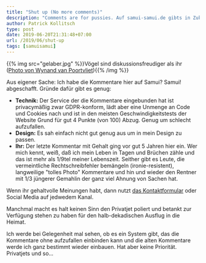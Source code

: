 ```yaml
---
title: "Shut up (No more comments)"
description: "Comments are for pussies. Auf samui-samui.de gibts in Zukunft keine mehr. Aus verschiedenen Gruenden. "
author: Patrick Kollitsch
type: post
date: 2019-06-20T21:31:48+07:00
url: /2019/06/shut-up
tags: [samuisamui]
---
```


{{% img src="gelaber.jpg" %}}V&ouml;gel sind diskussionsfreudiger als ihr (<a href="https://unsplash.com/photos/4AmyOdXZAQc">Photo von Wynand van Poortvliet</a>){{% /img %}}

Aus eigener Sache: Ich habe die Kommentare hier auf Samui? Samui! abgeschafft. Gr&uuml;nde daf&uuml;r gibt es genug:

- **Technik:** Der Service der die Kommentare eingebunden hat ist privacym&auml;&szlig;ig zwar GDPR-konform, l&auml;dt aber eine Unmenge an Code und Cookies nach und ist in den meisten Geschwindigkeitstests der Website Grund f&uuml;r gut 4 Punkte (von 100) Abzug. Genug um schlecht aufzufallen.
- **Design:** Es sah einfach nicht gut genug aus um in mein Design zu passen.
- **Ihr:** Der letzte Kommentar mit Gehalt ging vor gut 5 Jahren hier ein. Wer mich kennt, wei&szlig;, da&szlig; ich mein Leben in Tagen und Br&uuml;chen z&auml;hle und das ist mehr als 1/9tel meiner Lebenszeit. Seither gibt es Leute, die vermeintliche Rechtschreibfehler bem&auml;ngeln (ironie-resistent), langweilige "tolles Photo" Kommentare und hin und wieder den Rentner mit 1/3 j&uuml;ngerer Gemahlin der ganz viel Ahnung von Sachen hat. 

Wenn ihr gehaltvolle Meinungen habt, dann nutzt [das Kontaktformular](/kontakt/) oder Social Media auf jedwedem Kanal.

Manchmal macht es halt keinen Sinn den Privatjet poliert und betankt zur Verf&uuml;gung stehen zu haben f&uuml;r den halb-dekadischen Ausflug in die Heimat.

Ich werde bei Gelegenheit mal sehen, ob es ein System gibt, das die Kommentare ohne aufzufallen einbinden kann und die alten Kommentare werde ich ganz bestimmt wieder einbauen. Hat aber keine Priorit&auml;t. Privatjets und so...
